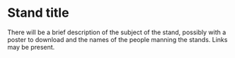 # Stand title

There will be a brief description of the subject of the stand, possibly with a poster to download and the names of the people manning the stands. Links may be present.